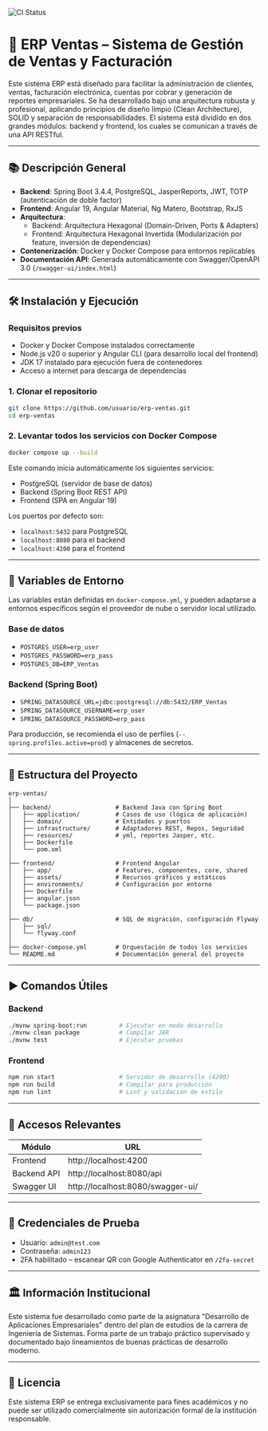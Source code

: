 ![CI Status](https://github.com/EEDS5/erp-ventas/actions/workflows/ci.yml/badge.svg)

# 🧾 ERP Ventas – Sistema de Gestión de Ventas y Facturación

Este sistema ERP está diseñado para facilitar la administración de clientes, ventas, facturación electrónica, cuentas por cobrar y generación de reportes empresariales. Se ha desarrollado bajo una arquitectura robusta y profesional, aplicando principios de diseño limpio (Clean Architecture), SOLID y separación de responsabilidades. El sistema está dividido en dos grandes módulos: backend y frontend, los cuales se comunican a través de una API RESTful.

---

## 📚 Descripción General

- **Backend**: Spring Boot 3.4.4, PostgreSQL, JasperReports, JWT, TOTP (autenticación de doble factor)
- **Frontend**: Angular 19, Angular Material, Ng Matero, Bootstrap, RxJS
- **Arquitectura**:
  - Backend: Arquitectura Hexagonal (Domain-Driven, Ports & Adapters)
  - Frontend: Arquitectura Hexagonal Invertida (Modularización por feature, inversión de dependencias)
- **Contenerización**: Docker y Docker Compose para entornos replicables
- **Documentación API**: Generada automáticamente con Swagger/OpenAPI 3.0 (`/swagger-ui/index.html`)

---

## 🛠️ Instalación y Ejecución

### Requisitos previos

- Docker y Docker Compose instalados correctamente
- Node.js v20 o superior y Angular CLI (para desarrollo local del frontend)
- JDK 17 instalado para ejecución fuera de contenedores
- Acceso a internet para descarga de dependencias

### 1. Clonar el repositorio

```bash
git clone https://github.com/usuario/erp-ventas.git
cd erp-ventas
```

### 2. Levantar todos los servicios con Docker Compose

```bash
docker compose up --build
```

Este comando inicia automáticamente los siguientes servicios:
- PostgreSQL (servidor de base de datos)
- Backend (Spring Boot REST API)
- Frontend (SPA en Angular 19)

Los puertos por defecto son:
- `localhost:5432` para PostgreSQL
- `localhost:8080` para el backend
- `localhost:4200` para el frontend

---

## 🔐 Variables de Entorno

Las variables están definidas en `docker-compose.yml`, y pueden adaptarse a entornos específicos según el proveedor de nube o servidor local utilizado.

### Base de datos

- `POSTGRES_USER=erp_user`
- `POSTGRES_PASSWORD=erp_pass`
- `POSTGRES_DB=ERP_Ventas`

### Backend (Spring Boot)

- `SPRING_DATASOURCE_URL=jdbc:postgresql://db:5432/ERP_Ventas`
- `SPRING_DATASOURCE_USERNAME=erp_user`
- `SPRING_DATASOURCE_PASSWORD=erp_pass`

Para producción, se recomienda el uso de perfiles (`--spring.profiles.active=prod`) y almacenes de secretos.

---

## 📁 Estructura del Proyecto

```
erp-ventas/
│
├── backend/                  # Backend Java con Spring Boot
│   ├── application/          # Casos de uso (lógica de aplicación)
│   ├── domain/               # Entidades y puertos
│   ├── infrastructure/       # Adaptadores REST, Repos, Seguridad
│   ├── resources/            # yml, reportes Jasper, etc.
│   ├── Dockerfile
│   └── pom.xml
│
├── frontend/                 # Frontend Angular
│   ├── app/                  # Features, componentes, core, shared
│   ├── assets/               # Recursos gráficos y estáticos
│   ├── environments/         # Configuración por entorno
│   ├── Dockerfile
│   ├── angular.json
│   └── package.json
│
├── db/                       # SQL de migración, configuración Flyway
│   ├── sql/
│   └── flyway.conf
│
├── docker-compose.yml        # Orquestación de todos los servicios
└── README.md                 # Documentación general del proyecto
```

---

## ▶️ Comandos Útiles

### Backend

```bash
./mvnw spring-boot:run         # Ejecutar en modo desarrollo
./mvnw clean package           # Compilar JAR
./mvnw test                    # Ejecutar pruebas
```

### Frontend

```bash
npm run start                  # Servidor de desarrollo (4200)
npm run build                  # Compilar para producción
npm run lint                   # Lint y validación de estilo
```

---

## 📌 Accesos Relevantes

| Módulo       | URL                                 |
|--------------|--------------------------------------|
| Frontend     | http://localhost:4200               |
| Backend API  | http://localhost:8080/api           |
| Swagger UI   | http://localhost:8080/swagger-ui/   |

---

## 👤 Credenciales de Prueba

- Usuario: `admin@test.com`
- Contraseña: `admin123`
- 2FA habilitado – escanear QR con Google Authenticator en `/2fa-secret`

---

## 🏛️ Información Institucional

Este sistema fue desarrollado como parte de la asignatura "Desarrollo de Aplicaciones Empresariales" dentro del plan de estudios de la carrera de Ingeniería de Sistemas. Forma parte de un trabajo práctico supervisado y documentado bajo lineamientos de buenas prácticas de desarrollo moderno.

---

## 📄 Licencia

Este sistema ERP se entrega exclusivamente para fines académicos y no puede ser utilizado comercialmente sin autorización formal de la institución responsable.